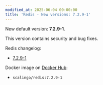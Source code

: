 ```yaml
---
modified_at: 2025-06-04 00:00:00
title: 'Redis - New versions: 7.2.9-1'
---
```


New default version: **7.2.9-1**.

This version contains security and bug fixes.

Redis changelog:

* [7.2.9-1](https://raw.githubusercontent.com/redis/redis/7.2/00-RELEASENOTES)

Docker image on [Docker Hub](https://hub.docker.com/r/scalingo/redis):

* `scalingo/redis:7.2.9-1`
